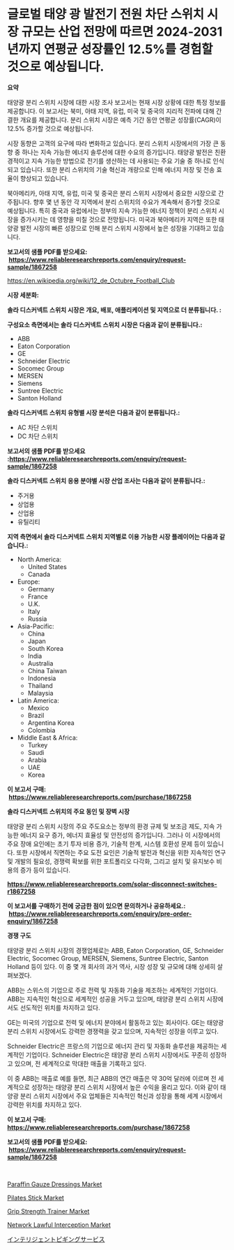 <p><h1>글로벌 태양 광 발전기 전원 차단 스위치 시장 규모는 산업 전망에 따르면 2024-2031년까지 연평균 성장률인 12.5%를 경험할 것으로 예상됩니다.</h1></p><p><strong>요약</strong></p>
<p><p>태양광 분리 스위치 시장에 대한 시장 조사 보고서는 현재 시장 상황에 대한 특정 정보를 제공합니다. 이 보고서는 북미, 아태 지역, 유럽, 미국 및 중국의 지리적 전파에 대해 간결한 개요를 제공합니다. 분리 스위치 시장은 예측 기간 동안 연평균 성장률(CAGR)이 12.5% 증가할 것으로 예상됩니다.</p><p>시장 동향은 고객의 요구에 따라 변화하고 있습니다. 분리 스위치 시장에서의 가장 큰 동향 중 하나는 지속 가능한 에너지 솔루션에 대한 수요의 증가입니다. 태양광 발전은 친환경적이고 지속 가능한 방법으로 전기를 생산하는 데 사용되는 주요 기술 중 하나로 인식되고 있습니다. 또한 분리 스위치의 기술 혁신과 개량으로 인해 에너지 저장 및 전송 효율이 향상되고 있습니다.</p><p>북아메리카, 아태 지역, 유럽, 미국 및 중국은 분리 스위치 시장에서 중요한 시장으로 간주됩니다. 향후 몇 년 동안 각 지역에서 분리 스위치의 수요가 계속해서 증가할 것으로 예상됩니다. 특히 중국과 유럽에서는 정부의 지속 가능한 에너지 정책이 분리 스위치 시장을 증가시키는 데 영향을 미칠 것으로 전망됩니다. 미국과 북아메리카 지역은 또한 태양광 발전 시장의 빠른 성장으로 인해 분리 스위치 시장에서 높은 성장을 기대하고 있습니다.</p></p>
<p><strong>보고서의 샘플 PDF를 받으세요: &nbsp;<a href="https://www.reliableresearchreports.com/enquiry/request-sample/1867258">https://www.reliableresearchreports.com/enquiry/request-sample/1867258</a></strong></p>
<p><a href="https://en.wikipedia.org/wiki/12_de_Octubre_Football_Club">https://en.wikipedia.org/wiki/12_de_Octubre_Football_Club</a></p>
<p><strong>시장 세분화:</strong></p>
<p><strong> 솔라 디스커넥트 스위치 시장은 개요, 배포, 애플리케이션 및 지역으로 더 분류됩니다. :</strong></p>
<p><strong>구성요소 측면에서는 솔라 디스커넥트 스위치 시장은 다음과 같이 분류됩니다.:</strong></p>
<p><ul><li>ABB</li><li>Eaton Corporation</li><li>GE</li><li>Schneider Electric</li><li>Socomec Group</li><li>MERSEN</li><li>Siemens</li><li>Suntree Electric</li><li>Santon Holland</li></ul></p>
<p><strong> 솔라 디스커넥트 스위치 유형별 시장 분석은 다음과 같이 분류됩니다.:</strong></p>
<p><ul><li>AC 차단 스위치</li><li>DC 차단 스위치</li></ul></p>
<p><strong>보고서의 샘플 PDF를 받으세요 :<a href="https://www.reliableresearchreports.com/enquiry/request-sample/1867258">https://www.reliableresearchreports.com/enquiry/request-sample/1867258</a></strong></p>
<p><strong> 솔라 디스커넥트 스위치 응용 분야별 시장 산업 조사는 다음과 같이 분류됩니다.:</strong></p>
<p><ul><li>주거용</li><li>상업용</li><li>산업용</li><li>유틸리티</li></ul></p>
<p><strong>지역 측면에서 솔라 디스커넥트 스위치 지역별로 이용 가능한 시장 플레이어는 다음과 같습니다.:</strong></p>
<p><ul>
    <li>
        North America:
        <ul>
            <li>United States</li>
            <li>Canada</li>
        </ul>
    </li>
    <li>
        Europe:
        <ul>
            <li>Germany</li>
            <li>France</li>
            <li>U.K.</li>
            <li>Italy</li>
            <li>Russia</li>
        </ul>
    </li>
    <li>
        Asia-Pacific:
        <ul>
            <li>China</li>
            <li>Japan</li>
            <li>South Korea</li>
            <li>India</li>
            <li>Australia</li>
            <li>China Taiwan</li>
            <li>Indonesia</li>
            <li>Thailand</li>
            <li>Malaysia</li>
        </ul>
    </li>
    <li>
        Latin America:
        <ul>
            <li>Mexico</li>
            <li>Brazil</li>
            <li>Argentina Korea</li>
            <li>Colombia</li>
        </ul>
    </li>
    <li>
        Middle East & Africa:
        <ul>
            <li>Turkey</li>
            <li>Saudi</li>
            <li>Arabia</li>
            <li>UAE</li>
            <li>Korea</li>
        </ul>
    </li>
    </ul></p>
<p><strong>이 보고서 구매: &nbsp;<a href="https://www.reliableresearchreports.com/purchase/1867258">https://www.reliableresearchreports.com/purchase/1867258</a></strong></p>
<p><strong>솔라 디스커넥트 스위치의 주요 동인 및 장벽 시장</strong></p>
<p><p>태양광 분리 스위치 시장의 주요 주도요소는 정부의 환경 규제 및 보조금 제도, 지속 가능한 에너지 요구 증가, 에너지 효율성 및 안전성의 증가입니다. 그러나 이 시장에서의 주요 장애 요인에는 초기 투자 비용 증가, 기술적 한계, 시스템 호환성 문제 등이 있습니다. 또한 시장에서 직면하는 주요 도전 요인은 기술적 발전과 혁신을 위한 지속적인 연구 및 개발의 필요성, 경쟁력 확보를 위한 포트폴리오 다각화, 그리고 설치 및 유지보수 비용의 증가 등이 있습니다.</p></p>
<p><strong><a href="https://www.reliableresearchreports.com/solar-disconnect-switches-r1867258">https://www.reliableresearchreports.com/solar-disconnect-switches-r1867258</a></strong></p>
<p><strong>이 보고서를 구매하기 전에 궁금한 점이 있으면 문의하거나 공유하세요.: &nbsp;<a href="https://www.reliableresearchreports.com/enquiry/pre-order-enquiry/1867258">https://www.reliableresearchreports.com/enquiry/pre-order-enquiry/1867258</a></strong></p>
<p><strong>경쟁 구도</strong></p>
<p><p>태양광 분리 스위치 시장의 경쟁업체로는 ABB, Eaton Corporation, GE, Schneider Electric, Socomec Group, MERSEN, Siemens, Suntree Electric, Santon Holland 등이 있다. 이 중 몇 개 회사의 과거 역사, 시장 성장 및 규모에 대해 상세히 살펴보겠다.</p><p>ABB는 스위스의 기업으로 주로 전력 및 자동화 기술을 제조하는 세계적인 기업이다. ABB는 지속적인 혁신으로 세계적인 성공을 거두고 있으며, 태양광 분리 스위치 시장에서도 선도적인 위치를 차지하고 있다.</p><p>GE는 미국의 기업으로 전력 및 에너지 분야에서 활동하고 있는 회사이다. GE는 태양광 분리 스위치 시장에서도 강력한 경쟁력을 갖고 있으며, 지속적인 성장을 이루고 있다.</p><p>Schneider Electric은 프랑스의 기업으로 에너지 관리 및 자동화 솔루션을 제공하는 세계적인 기업이다. Schneider Electric은 태양광 분리 스위치 시장에서도 꾸준히 성장하고 있으며, 전 세계적으로 막대한 매출을 기록하고 있다.</p><p>이 중 ABB는 매출로 예를 들면, 최근 ABB의 연간 매출은 약 30억 달러에 이르며 전 세계적으로 성장하는 태양광 분리 스위치 시장에서 높은 수익을 올리고 있다. 이와 같이 태양광 분리 스위치 시장에서 주요 업체들은 지속적인 혁신과 성장을 통해 세계 시장에서 강력한 위치를 차지하고 있다.</p></p>
<p><strong>이 보고서 구매: &nbsp; <a href="https://www.reliableresearchreports.com/purchase/1867258">https://www.reliableresearchreports.com/purchase/1867258</a></strong></p>
<p><strong>보고서의 샘플 PDF를 받으세요: &nbsp;<a href="https://www.reliableresearchreports.com/enquiry/request-sample/1867258">https://www.reliableresearchreports.com/enquiry/request-sample/1867258</a></strong><strong></strong></p>
<p>&nbsp;</p>
<p><p><a href="https://www.linkedin.com/pulse/paraffin-gauze-dressings-market-size-segmentation-trends-dy1af">Paraffin Gauze Dressings Market</a></p><p><a href="https://github.com/mqlmqing52/Market-Research-Report-List-1/blob/main/pilates-stick-market.md">Pilates Stick Market</a></p><p><a href="https://github.com/santosh758595/Market-Research-Report-List-5/blob/main/grip-strength-trainer-market.md">Grip Strength Trainer Market</a></p><p><a href="https://issuu.com/reportprime-2/docs/network-lawful-interception-market-size-2030.pptx">Network Lawful Interception Market</a></p><p><a href="https://medium.com/@novastamm2023/%E3%82%A4%E3%83%B3%E3%83%86%E3%83%AA%E3%82%B8%E3%82%A7%E3%83%B3%E3%83%88-%E3%83%94%E3%82%AE%E3%83%B3%E3%82%B0-%E3%82%B5%E3%83%BC%E3%83%93%E3%82%B9%E3%81%AE%E5%B8%82%E5%A0%B4%E5%8B%95%E5%90%91-%E3%82%A4%E3%83%B3%E3%83%86%E3%83%AA%E3%82%B8%E3%82%A7%E3%83%B3%E3%83%88-%E3%83%94%E3%82%AE%E3%83%B3%E3%82%B0-%E3%82%B5%E3%83%BC%E3%83%93%E3%82%B9%E3%81%AE%E5%B8%82%E5%A0%B4%E3%82%A4%E3%83%B3%E3%82%B5%E3%82%A4%E3%83%88%E3%81%A8%E4%BA%88%E6%B8%AC%E5%88%86%E6%9E%90%E3%81%AB%E7%84%A6%E7%82%B9%E3%82%92%E5%BD%93%E3%81%A6%E3%82%8B-2024%E5%B9%B4-2031%E5%B9%B4-c22c291c12e5">インテリジェントピギングサービス</a></p></p>